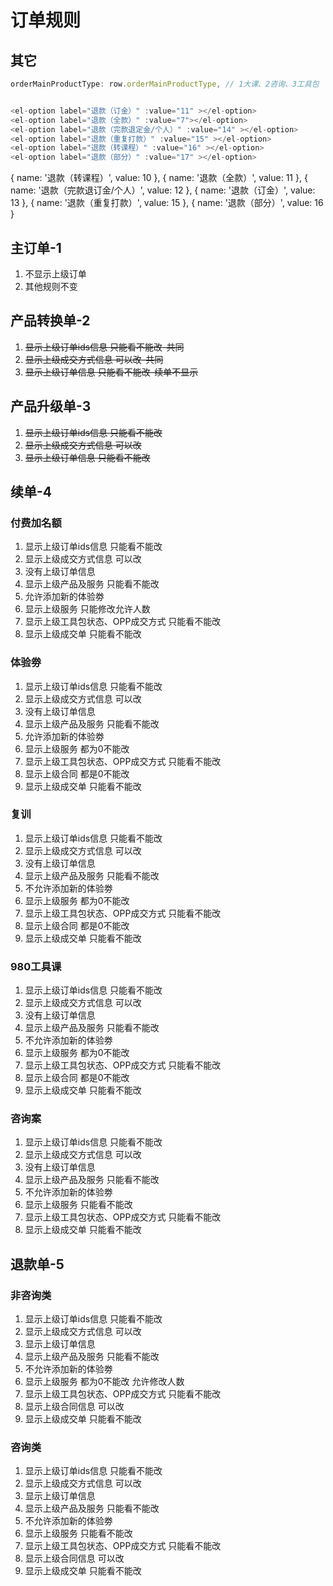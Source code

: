 # 订单规则

## 其它

```js
orderMainProductType: row.orderMainProductType, // 1大课、2咨询、3工具包


<el-option label="退款（订金）" :value="11" ></el-option>
<el-option label="退款（全款）" :value="7"></el-option>
<el-option label="退款（完款退定金/个人）" :value="14" ></el-option>
<el-option label="退款（重复打款）" :value="15" ></el-option>
<el-option label="退款（转课程）" :value="16" ></el-option>
<el-option label="退款（部分）" :value="17" ></el-option>
```

{ name: '退款（转课程）', value: 10 },
{ name: '退款（全款）', value: 11 },
{ name: '退款（完款退订金/个人）', value: 12 },
{ name: '退款（订金）', value: 13 },
{ name: '退款（重复打款）', value: 15 },
{ name: '退款（部分）', value: 16 }

## 主订单-1

1. 不显示上级订单
2. 其他规则不变

## 产品转换单-2

1. ~~显示上级订单ids信息 只能看不能改-共同~~
2. ~~显示上级成交方式信息 可以改-共同~~
3. ~~显示上级订单信息 只能看不能改-续单不显示~~

## 产品升级单-3

1. ~~显示上级订单ids信息 只能看不能改~~
2. ~~显示上级成交方式信息 可以改~~
3. ~~显示上级订单信息 只能看不能改~~

## 续单-4

### 付费加名额

1. 显示上级订单ids信息 只能看不能改
2. 显示上级成交方式信息 可以改
3. 没有上级订单信息
4. 显示上级产品及服务 只能看不能改
5. 允许添加新的体验劵
6. 显示上级服务 只能修改允许人数
7. 显示上级工具包状态、OPP成交方式 只能看不能改
8. 显示上级成交单 只能看不能改

### 体验劵

1. 显示上级订单ids信息 只能看不能改
2. 显示上级成交方式信息 可以改
3. 没有上级订单信息
4. 显示上级产品及服务 只能看不能改
5. 允许添加新的体验劵
6. 显示上级服务 都为0不能改
7. 显示上级工具包状态、OPP成交方式 只能看不能改
8. 显示上级合同 都是0不能改
9. 显示上级成交单 只能看不能改

### 复训

1. 显示上级订单ids信息 只能看不能改
2. 显示上级成交方式信息 可以改
3. 没有上级订单信息
4. 显示上级产品及服务 只能看不能改
5. 不允许添加新的体验劵
6. 显示上级服务 都为0不能改
7. 显示上级工具包状态、OPP成交方式 只能看不能改
8. 显示上级合同 都是0不能改
9. 显示上级成交单 只能看不能改

### 980工具课

1. 显示上级订单ids信息 只能看不能改
2. 显示上级成交方式信息 可以改
3. 没有上级订单信息
4. 显示上级产品及服务 只能看不能改
5. 不允许添加新的体验劵
6. 显示上级服务 都为0不能改
7. 显示上级工具包状态、OPP成交方式 只能看不能改
8. 显示上级合同 都是0不能改
9. 显示上级成交单 只能看不能改

### 咨询案

1. 显示上级订单ids信息 只能看不能改
2. 显示上级成交方式信息 可以改
3. 没有上级订单信息
4. 显示上级产品及服务 只能看不能改
5. 不允许添加新的体验劵
6. 显示上级服务 只能看不能改
7. 显示上级工具包状态、OPP成交方式 只能看不能改
8. 显示上级成交单 只能看不能改

## 退款单-5

### 非咨询类

1. 显示上级订单ids信息 只能看不能改
2. 显示上级成交方式信息 可以改
3. 显示上级订单信息
4. 显示上级产品及服务 只能看不能改
5. 不允许添加新的体验劵
6. 显示上级服务 都为0不能改 允许修改人数
7. 显示上级工具包状态、OPP成交方式 只能看不能改
8. 显示上级合同信息 可以改
9. 显示上级成交单 只能看不能改

### 咨询类

1. 显示上级订单ids信息 只能看不能改
2. 显示上级成交方式信息 可以改
3. 显示上级订单信息
4. 显示上级产品及服务 只能看不能改
5. 不允许添加新的体验劵
6. 显示上级服务 只能看不能改
7. 显示上级工具包状态、OPP成交方式 只能看不能改
8. 显示上级合同信息 可以改
9. 显示上级成交单 只能看不能改
